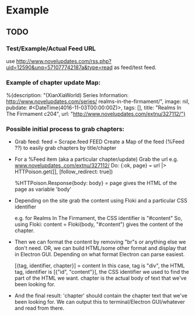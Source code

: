 # Example

## TODO

### Test/Example/Actual Feed URL
use http://www.novelupdates.com/rss.php?uid=12590&unq=571077742187a&type=read
as feed/test feed.

### Example of chapter update Map:
%{description: "(XianXiaWorld) Series Information: http://www.novelupdates.com/series/
  realms-in-the-firmament/",
  image: nil,
  pubdate: #<DateTime(4016-11-03T00:00:00Z)>,
  tags: [],
  title: "Realms In The Firmament c204",
  url: "http://www.novelupdates.com/extnu/327112/"}

### Possible initial process to grab chapters:
* Grab feed:
  feed = Scrape.feed FEED
  Create a Map of the feed (%Feed ??) to easily grab chapters by title/chapter

* For a %Feed item (aka a particular chapter/update)
  Grab the url e.g. www.novelupdates..com/extnu/327112/
  Do:
    {:ok, page} = url
    |> HTTPoison.get([], [follow_redirect: true])

  %HTTPoison.Response{body: body} = page gives the HTML of the page as
  variable 'body'

* Depending on the site grab the content using Floki and a particular CSS
  identifier

  e.g. for Realms In The Firmament, the CSS identifier is "#content"
  So, using Floki:
    content = Floki(body, "#content")
  gives the content of the chapter.

* Then we can format the content by removing "br"s or anything else we don't
  need.
  OR, we can build HTML/some other format and display that in Electron GUI.
  Depending on what format Electron can parse easiest.

  [{tag, identifier, chapter}] = content
  In this case, tag is "div", the HTML tag,
                identifier is [{"id", "content"}], the CSS identifier we
                  used to find the part of the HTML we want.
                chapter is the actual body of text that we've been looking
                  for.

* And the final result: 'chapter' should contain the chapter text that we've
  been looking for. We can output this to terminal/Electron GUI/whatever and
  read from there.


